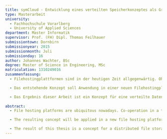 ```yaml
--- 
title: symCloud - Entwicklung eines verteilten Speicherkonzeptes als Grundlage für eine Filehostingplattform
type: Masterarbeit
university: 
  - Fachhochschule Vorarlberg
  - University of Applied Sciences
department: Master Informatik
supervisor: Prof. (FH) Dipl. Thomas Feilhauer
submissiontown: Dornbirn
submissionyear: 2015
submissionmonth: Juli
submissionday: 16
author: Johannes Wachter, BSc
degree: Master of Science in Engineering, MSc
matriculation: 1310249016
zusammenfassung:
  - Filehostingplattformen sind in der heutigen Zeit allgegenwärtig. Ohne einen Zugang zu einem der allgemein verfügbaren Dienste ist heutzutage eine Zusammenarbeit in einer Gruppe von Menschen, kaum möglich. Einige Menschen jedoch haben Bedenken, ihre Daten einem Betreiber anzuvertrauen, den sie nicht kontrollieren können. Die Angst vor dem Kontrollverlust ermöglicht quelloffenen Lösungen den Einstieg in diesen Markt. Die vorliegende Arbeit beschäftigt sich mit der Konzeption einer Speicherlösung für eine derartige Software.

  - Das entstehende Konzept soll Anwendung in einer neuen Filehostingplattform finden. Diese Plattform nennt sich symCloud und ist eine neue Software, die Ideen aus verschiedenen Applikationen und Technologien kombiniert, um eine optimale Lösung für den Anwender zu schaffen. In dieser Arbeit werden Technologien und Anwendungen im Bereich Filehosting vorgestellt, jedoch stellen diese meist nur Insellösungen dar. Das bedeutet, dass diese Anwendungen eine Zusammenarbeit zwischen BenutzerInnen, die nicht bei dem selben Anbieter / Dienst registriert sind, nicht bzw. nur über Umwege ermöglichen. Genau diesen Anwendungsfall versucht symCloud mit einer Idee aus Diaspora zu implementieren. Dieses verteilte soziale Netzwerk schafft ihren BenutzerInnen die Möglichkeit, mit anderen BenutzerInnen in Kontakt zu treten, die auf verschiedenen Servern registriert sind. Viele der in dieser Arbeit aufgegriffenen Ideen, wie zum Beispiel Versionierung oder Verteilung, wurden schon im Projekt Xanadu\footnote{Theodor Holm Nelson 1960} behandelt. Teile dieses Projektes dienen als Ausgangslage für die Definition der Anforderungen.

  - Das Ergebnis dieser Arbeit ist ein Konzept für eine verteilte Datenhaltung. Diese Speicherlösung ist unabhängig von der Anwendung, in der sie integriert ist. Der als Beweis für die Funktionstüchtigkeit dieses Konzeptes entwickelte Prototyp, implementiert neben den wichtigsten Komponenten des Konzeptes, auch eine Plattform und einen Client. Dieser ermöglicht es, Dateien aus einem lokalen Ordner mit der Plattform zu synchronisieren. Diese Daten werden dann auf vorher konfigurierten Servern verteilt.
  
abstract:
  - File hosting platforms are ubiquitous nowadays. Co-operation in a team without one of the commonly available services is almost impossible. But some people worry about the security and privacy of their data, because they have no control over the location of their data, which standards and rules apply there, and who has acces to it. The fear of losing control allows open source solutions to enter the file hosting market. This thesis deals with the conception of a storage for such an open source solution.

  - The resulting concept will be applied in a new file hosting platform. This platform is called symCloud and implements the concept which combines ideas from different software projects and technologies in order to create an optimal solution for the user. Furthermore, the thesis presents technologies and applications in the field of file hosting, but these are usually only isolated applications. This means that these applications do not support the direct co-operation between users that do not use the same file hoster or service. But this use-case is exaclty what symCloud tries to accomplish by using the central idea of the distributed social network Diaspora. This social network enables users to contact other users which are registered on different servers. Some of the idea which are treated by the concept are defined by the project Xanadu\footnote{Theodor Holm Nelson 1960}. Parts of this project was the starting point to define the specifications.

  - The result of this thesis is a concept for a distributed file storage which is independent of the application in which it is integrated. The implemented prototype contains the main parts of the described concepts. As an example of usage, the storage was integrated in a platform. Additionally, a client allows the user to synchronize files with this platform. The synchronized data will be distributed over a list of configured servers.
---
```

